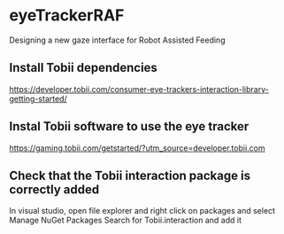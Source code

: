 # eyeTrackerRAF
Designing a new gaze interface for Robot Assisted Feeding

## Install Tobii dependencies
https://developer.tobii.com/consumer-eye-trackers-interaction-library-getting-started/

## Instal Tobii software to use the eye tracker
https://gaming.tobii.com/getstarted/?utm_source=developer.tobii.com


## Check that the Tobii interaction package is correctly added
In visual studio, open file explorer and right click on packages and select Manage NuGet Packages
Search for Tobii.interaction and add it
